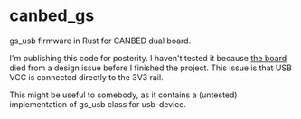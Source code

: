 # canbed_gs
gs_usb firmware in Rust for CANBED dual board.

I'm publishing this code for posterity. I haven't tested it because [the board](https://docs.longan-labs.cc/1030019/) died from a design issue before I finished the project. This issue is that USB VCC is connected directly to the 3V3 rail.

This might be useful to somebody, as it contains a (untested) implementation of gs_usb class for usb-device.

